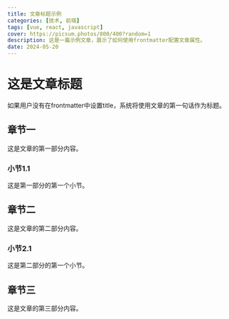 ```yaml
---
title: 文章标题示例
categories: [技术, 前端]
tags: [vue, react, javascript]
cover: https://picsum.photos/800/400?random=1
description: 这是一篇示例文章，展示了如何使用frontmatter配置文章属性。
date: 2024-05-20
---
```


# 这是文章标题

如果用户没有在frontmatter中设置title，系统将使用文章的第一句话作为标题。

## 章节一

这是文章的第一部分内容。

### 小节1.1

这是第一部分的第一个小节。

## 章节二

这是文章的第二部分内容。

### 小节2.1

这是第二部分的第一个小节。

## 章节三

这是文章的第三部分内容。